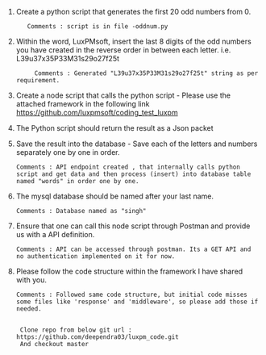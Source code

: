 
1. Create a python script that generates the first 20 odd numbers from 0. 
    
		  Comments : script is in file -oddnum.py

2. Within the word, LuxPMsoft, insert the last 8 digits of the odd numbers you have created in the reverse order in between each letter.
i.e. L39u37x35P33M31s29o27f25t
      
			Comments : Generated "L39u37x35P33M31s29o27f25t" string as per requirement.

3. Create a node script that calls the python script - Please use the attached framework in the following link
https://github.com/luxpmsoft/coding_test_luxpm
4. The Python script should return the result as a Json packet
5. Save the result into the database - Save each of the letters and numbers separately one by one in order.

       Comments : API endpoint created , that internally calls python script and get data and then process (insert) into database table named "words" in order one by one.

6. The mysql database should be named after your last name.

       Comments : Database named as "singh"

7. Ensure that one can call this node script through Postman and provide us with a API definition.

       Comments : API can be accessed through postman. Its a GET API and no authentication implemented on it for now.

8. Please follow the code structure within the framework I have shared with you.

       Comments : Followed same code structure, but initial code misses some files like 'response' and 'middleware', so please add those if needed.


        Clone repo from below git url : https://github.com/deependra03/luxpm_code.git
        And checkout master 